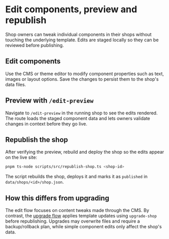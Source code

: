 # Edit components, preview and republish

Shop owners can tweak individual components in their shops without touching the underlying template. Edits are staged locally so they can be reviewed before publishing.

## Edit components

Use the CMS or theme editor to modify component properties such as text, images or layout options. Save the changes to persist them to the shop's data files.

## Preview with `/edit-preview`

Navigate to `/edit-preview` in the running shop to see the edits rendered. The route loads the staged component data and lets owners validate changes in context before they go live.

## Republish the shop

After verifying the preview, rebuild and deploy the shop so the edits appear on the live site:

```bash
pnpm ts-node scripts/src/republish-shop.ts <shop-id>
```

The script rebuilds the shop, deploys it and marks it as `published` in `data/shops/<id>/shop.json`.

## How this differs from upgrading

The edit flow focuses on content tweaks made through the CMS. By contrast, the [upgrade flow](./upgrade-preview-republish.md) applies template updates using `upgrade-shop` before republishing. Upgrades may overwrite files and require a backup/rollback plan, while simple component edits only affect the shop's data.
